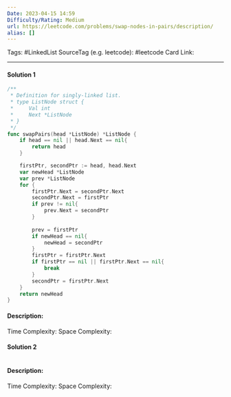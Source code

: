 ```yaml
---
Date: 2023-04-15 14:59
Difficulty/Rating: Medium
url: https://leetcode.com/problems/swap-nodes-in-pairs/description/
alias: []
---
```

Tags: #LinkedList 
SourceTag (e.g. leetcode): #leetcode
Card Link:

---
#### Solution 1

```go
/**
 * Definition for singly-linked list.
 * type ListNode struct {
 *     Val int
 *     Next *ListNode
 * }
 */
func swapPairs(head *ListNode) *ListNode {
    if head == nil || head.Next == nil{
        return head
    }

    firstPtr, secondPtr := head, head.Next
    var newHead *ListNode
    var prev *ListNode
    for {
        firstPtr.Next = secondPtr.Next
        secondPtr.Next = firstPtr
        if prev != nil{
            prev.Next = secondPtr
        }
    
        prev = firstPtr
        if newHead == nil{
            newHead = secondPtr
        }
        firstPtr = firstPtr.Next
        if firstPtr == nil || firstPtr.Next == nil{
            break
        }
        secondPtr = firstPtr.Next
    }
    return newHead
}
```

#### Description:


Time Complexity:
Space Complexity:


#### Solution 2

```go

```

#### Description:


Time Complexity:
Space Complexity: